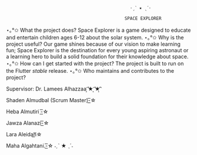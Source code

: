 
                                                   ˗ˏˋ ★ ˎˊ˗

                                                 SPACE EXPLORER

⋆｡°✩ What the project does?
Space Explorer is a game designed to educate and entertain children ages 6-12 about the solar system.
⋆｡°✩ Why is the project useful?
Our game shines because of our vision to make learning fun; Space Explorer is the destination for every young aspiring astronaut or a learning hero to build a solid foundation for their knowledge about space.   
⋆｡°✩ How can I get started with the project?
  The project is built to run on the Flutter _stable_ release.
⋆｡°✩ Who maintains and contributes to the project?

  Supervisor: Dr. Lamees Alhazzaa   ͙͘͡★ ͙͘͡★͙͘͡
  
   Shaden Almudbal (Scrum Master)-͟͟͞☆
  
   Heba Almutiri -͟͟͞☆

   Jawza Alanazi-͟͟͞☆
      
   Lara Aleidan͟͟͞☆
  
  Maha Algahtani.-͟͟͞☆ 
                                                   ˗ˏˋ ★ ˎˊ˗

